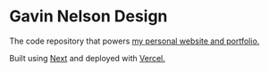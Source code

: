 # Gavin Nelson Design

The code repository that powers [my personal website and portfolio.](https://gnelson.me)

Built using [Next](https://nextjs.org) and deployed with [Vercel.](https://vercel.com/home)
